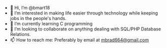 - 👋 Hi, I’m @bmart18
- 👀 I’m interested in making life easier through technology while keeping jobs in the people's hands.
- 🌱 I’m currently learning C programming
- 💞️ I’m looking to collaborate on anything dealing with SQL/PHP Database Relations.
- 📫 How to reach me: Preferably by email at mbrad664@gmail.com


